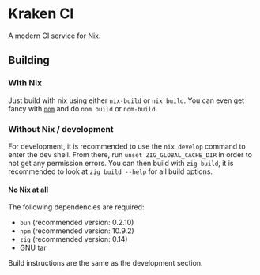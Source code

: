 # Kraken CI

A modern CI service for Nix.

## Building

### With Nix

Just build with nix using either `nix-build` or `nix build`. You can even get fancy with [`nom`](https://code.maralorn.de/maralorn/nix-output-monitor) and do `nom build` or `nom-build`.

### Without Nix / development

For development, it is recommended to use the `nix develop` command to enter the dev shell. From there, run `unset ZIG_GLOBAL_CACHE_DIR` in order to not get any permission errors. You can then build with `zig build`, it is recommended to look at `zig build --help` for all build options.

#### No Nix at all

The following dependencies are required:

- `bun` (recommended version: 0.2.10)
- `npm` (recommended version: 10.9.2)
- `zig` (recommended version: 0.14)
- GNU tar

Build instructions are the same as the development section.

